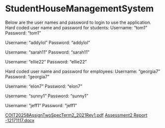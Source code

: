 # StudentHouseManagementSystem

Below are the user names and password to login to use the application.
Hard coded user name and password for students:
Username: “tom1”
Password: “tom1”

Username: “addylol”
Password: “addylol”

Username: “sarah11”
Password: “sarah11”

Username: “ellie22”
Password: “ellie22”

Hard coded user name and password for employees:
Username: “georgia7”
Password: “georgia7”

Username: “elon7”
Password: “elon7”

Username: “sunny1”
Password: “sunny1”

Username: “jeff1”
Password: “jeff1”


[COIT20258AssignTwoSpecTerm2_2021Rev1.pdf](https://github.com/ifteshawn/StudentHouseManagementSystem/files/8941273/COIT20258AssignTwoSpecTerm2_2021Rev1.pdf)
[Assessment2 Report -12171117.docx](https://github.com/ifteshawn/StudentHouseManagementSystem/files/8941290/Assessment2.Report.-12171117.docx)
